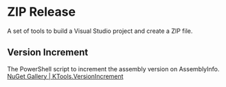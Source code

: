 # ZIP Release
A set of tools to build a Visual Studio project and create a ZIP file.

## Version Increment
The PowerShell script to increment the assembly version on AssemblyInfo.  
[NuGet Gallery | KTools.VersionIncrement](https://www.nuget.org/packages/KTools.VersionIncrement/)
